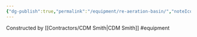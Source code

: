 ```yaml
---
{"dg-publish":true,"permalink":"/equipment/re-aeration-basin/","noteIcon":"","created":"2025-05-20T10:31:25.457-05:00"}
---
```


Constructed by [[Contractors/CDM Smith\|CDM Smith]]
#equipment 